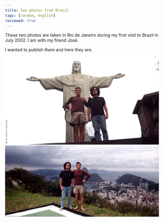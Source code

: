 ```yaml
---
title: Two photos from Brazil
tags: [random, english]
reviewed: true
---
```

These two photos are taken in Rio de Janeiro during my first visit to Brazil in July 2002. I am with my friend José. 

I wanted to publish them and here they are.  

![Rio de Janeiro](/img/rio1.jpg)   
![Rio de Janeiro](/img/rio2.jpg) 
